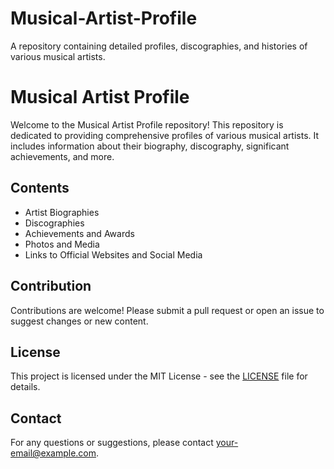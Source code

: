 # Musical-Artist-Profile
 A repository containing detailed profiles, discographies, and histories of various musical artists.
 # Musical Artist Profile

Welcome to the Musical Artist Profile repository! This repository is dedicated to providing comprehensive profiles of various musical artists. It includes information about their biography, discography, significant achievements, and more.

## Contents

- Artist Biographies
- Discographies
- Achievements and Awards
- Photos and Media
- Links to Official Websites and Social Media

## Contribution

Contributions are welcome! Please submit a pull request or open an issue to suggest changes or new content.

## License

This project is licensed under the MIT License - see the [LICENSE](LICENSE) file for details.

## Contact

For any questions or suggestions, please contact [your-email@example.com](mailto:your-email@example.com).

